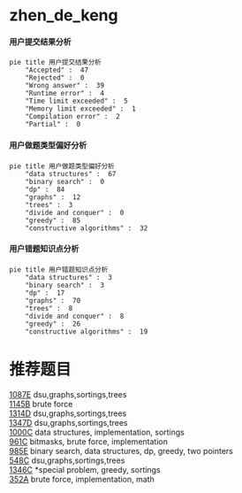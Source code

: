 # zhen_de_keng

<!-- tabs:start -->



#### **用户提交结果分析**

```mermaid
pie title 用户提交结果分析
    "Accepted" :  47
    "Rejected" :  0
    "Wrong answer" :  39
    "Runtime error" :  4
    "Time limit exceeded" :  5
    "Memory limit exceeded" :  1
    "Compilation error" :  2
    "Partial" :  0
```

#### **用户做题类型偏好分析**

```mermaid
pie title 用户做题类型偏好分析
    "data structures" :  67
    "binary search" :  0
    "dp" :  84
    "graphs" :  12
    "trees" :  3
    "divide and conquer" :  0
    "greedy" :  85
    "constructive algorithms" :  32
```
#### **用户错题知识点分析**

```mermaid
pie title 用户错题知识点分析
    "data structures" :  3
    "binary search" :  3
    "dp" :  17
    "graphs" :  70
    "trees" :  8
    "divide and conquer" :  8
    "greedy" :  26
    "constructive algorithms" :  19
```



<!-- tabs:end -->
# 推荐题目
[1087E](https://codeforces.com/contest/1087/problem/E)		dsu,graphs,sortings,trees		  
[1145B](https://codeforces.com/contest/1145/problem/B)		brute force		  
[1314D](https://codeforces.com/contest/1314/problem/D)		dsu,graphs,sortings,trees		  
[1347D](https://codeforces.com/contest/1347/problem/D)		dsu,graphs,sortings,trees		  
[1000C](https://codeforces.com/contest/1000/problem/C)		data structures,
                        implementation,
                        sortings		  
[961C](https://codeforces.com/contest/961/problem/C)		bitmasks,
                        brute force,
                        implementation		  
[985E](https://codeforces.com/contest/985/problem/E)		binary search,
                        data structures,
                        dp,
                        greedy,
                        two pointers		  
[548C](https://codeforces.com/contest/548/problem/C)		dsu,graphs,sortings,trees		  
[1346C](https://codeforces.com/contest/1346/problem/C)		*special problem,
                        greedy,
                        sortings		  
[352A](https://codeforces.com/contest/352/problem/A)		brute force,
                        implementation,
                        math		  
